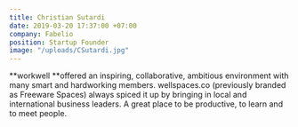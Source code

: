 ```yaml
---
title: Christian Sutardi
date: 2019-03-20 17:37:00 +07:00
company: Fabelio
position: Startup Founder
image: "/uploads/CSutardi.jpg"
---
```


**workwell **offered an inspiring, collaborative, ambitious environment with many smart and hardworking members. wellspaces.co (previously branded as Freeware Spaces) always spiced it up by bringing in local and international business leaders. A great place to be productive, to learn and to meet people.